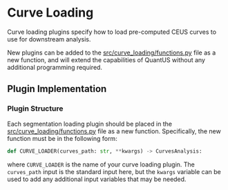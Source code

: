 # Curve Loading

Curve loading plugins specify how to load pre-computed CEUS curves to use for downstream analysis.

New plugins can be added to the [src/curve_loading/functions.py](functions.py) file as a new function, and will extend the capabilities of QuantUS without any additional programming required.

## Plugin Implementation

### Plugin Structure

Each segmentation loading plugin should be placed in the [src/curve_loading/functions.py](functions.py) file as a new function. Specifically, the new function must be in the following form:

```python
def CURVE_LOADER(curves_path: str, **kwargs) -> CurvesAnalysis:
```

where `CURVE_LOADER` is the name of your curve loading plugin. The `curves_path` input is the standard input here, but the `kwargs` variable can be used to add any additional input variables that may be needed.
